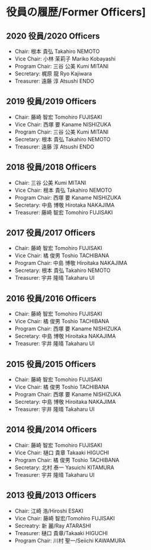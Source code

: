 # 役員の履歴/Former Officers]

## 2020 役員/2020 Officers

*  Chair: 根本 貴弘 Takahiro NEMOTO
*  Vice Chair: 小林 茉莉子 Mariko Kobayashi
*  Program Chair: 三谷 公美 Kumi MITANI
*  Secretary: 梶原 龍 Ryo Kajiwara
*  Treasurer: 遠藤 淳 Atsushi ENDO

## 2019 役員/2019 Officers
*  Chair: 藤崎 智宏 Tomohiro FUJISAKI
*  Vice Chair: 西塚 要 Kaname NISHIZUKA
*  Program Chair: 三谷 公美 Kumi MITANI
*  Secretary: 根本 貴弘 Takahiro NEMOTO
*  Treasurer: 遠藤 淳 Atsushi ENDO

## 2018 役員/2018 Officers
*  Chair: 三谷 公美 Kumi MITANI
*  Vice Chair: 根本 貴弘 Takahiro NEMOTO
*  Program Chair: 西塚 要 Kaname NISHIZUKA
*  Secretary: 中島 博敬 Hirotaka NAKAJIMA
*  Treasurer: 藤崎 智宏 Tomohiro FUJISAKI

## 2017 役員/2017 Officers
*  Chair: 藤崎 智宏 Tomohiro FUJISAKI
*  Vice Chair: 橘 俊男 Toshio TACHIBANA
*  Program Chair: 中島 博敬 Hiroitaka NAKAJIMA
*  Secretary: 根本 貴弘 Takahiro NEMOTO
*  Treasurer: 宇井 隆晴 Takaharu UI

## 2016 役員/2016 Officers
*  Chair: 藤崎 智宏 Tomohiro FUJISAKI
*  Vice Chair: 橘 俊男 Toshio TACHIBANA
*  Program Chair: 西塚 要 Kaname NISHIZUKA
*  Secretary: 中島 博敬  Hiroitaka NAKAJIMA
*  Treasurer: 宇井 隆晴 Takaharu UI

## 2015 役員/2015 Officers
*  Chair: 藤崎 智宏 Tomohiro FUJISAKI
*  Vice Chair: 橘 俊男 Toshio TACHIBANA
*  Program Chair: 西塚 要 Kaname NISHIZUKA
*  Secretary: 中島 博敬 Hiroitaka NAKAJIMA
*  Treasurer: 宇井 隆晴 Takaharu UI

## 2014 役員/2014 Officers
*  Chair: 藤崎 智宏 Tomohiro FUJISAKI
*  Vice Chair: 樋口 貴章 Takaaki HIGUCHI
*  Program Chair: 橘 俊男 Toshio TACHIBANA
*  Secretary: 北村 泰一 Yasuichi KITAMURA
*  Treasurer: 宇井 隆晴 Takaharu UI

## 2013 役員/2013 Officers
*  Chair: 江崎 浩/Hiroshi ESAKI
*  Vice Chair: 藤崎 智宏/Tomohiro FUJISAKI
*  Secreatry: 新 麗/Ray ATARASHI
*  Treasurer: 樋口 貴章/Takaaki HIGUCHI
*  Program Chair: 川村 聖一/Seiichi KAWAMURA